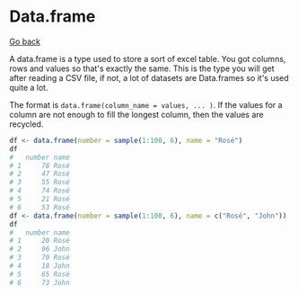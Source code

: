 # Data.frame

[Go back](../../index.md)

A data.frame is a type used to store a sort of excel
table. You got columns, rows and values so that's exactly
the same. This is the type you will get after reading
a CSV file, if not, a lot of datasets are Data.frames
so it's used quite a lot.

The format is
``data.frame(column_name = values, ... )``. If the
values for a column are not enough to fill the longest
column, then the values are recycled.

```r
df <- data.frame(number = sample(1:100, 6), name = "Rosé")
df
#   number name
# 1     78 Rosé
# 2     47 Rosé
# 3     55 Rosé
# 4     74 Rosé
# 5     21 Rosé
# 6     53 Rosé
df <- data.frame(number = sample(1:100, 6), name = c("Rosé", "John"))
df
#   number name
# 1     20 Rosé
# 2     96 John
# 3     70 Rosé
# 4     18 John
# 5     65 Rosé
# 6     73 John
```